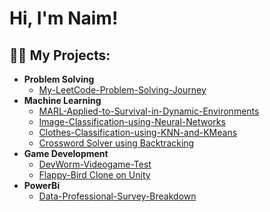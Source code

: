 <h1>Hi, I'm Naim! </h1>

<h2>👨‍💻 My Projects:</h2>

- <b>Problem Solving</b>
  - [My-LeetCode-Problem-Solving-Journey](https://github.com/naimmoltrasio/My-LeetCode-Problem-Solving-Journey)
- <b>Machine Learning</b>
  - [MARL-Applied-to-Survival-in-Dynamic-Environments](https://github.com/naimmoltrasio/MARL-Applied-to-Survival-in-Dynamic-Environments)
  - [Image-Classification-using-Neural-Networks](https://github.com/naimmoltrasio/Image-Classification-using-Neural-Networks)
  - [Clothes-Classification-using-KNN-and-KMeans](https://github.com/naimmoltrasio/Clothes-Classification-using-Machine-Learning)
  - [Crossword Solver using Backtracking](https://github.com/naimmoltrasio/Crossword-Solver-with-Backtracking-Algorithm)
- <b>Game Development</b>
  - [DevWorm-Videogame-Test](https://github.com/naimmoltrasio/DevWorm-Videogame-Test)
  - [Flappy-Bird Clone on Unity](https://github.com/naimmoltrasio/Flappy-Bird)
- <b>PowerBi</b>
  - [Data-Professional-Survey-Breakdown](https://github.com/naimmoltrasio/Data-Professional-Survey-Breakdown/tree/main)

  
 

